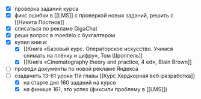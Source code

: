- [x] проверка заданий курса
- [x] фикс ошибки в [[LMS]] с проверкой новых заданий, решить с [[Никита Постнов]]
- [x] списаться по рекламе GigaChat
- [x] реши вопрос в moedelo с бухгалтером
- [x] купил книги:
	- [x] [[Книга «Базовый курс. Операторское искусство. Учимся снимать на плёнку и цифру», Том Шроппель]]
	- [x] [[Книга «Cinematography theory and practice, 4 ed», Blain Brown]]
- [ ] проведи документы по новой рекламе Яндекса
- [ ] озадачить 13-61 уроки 11й главы [[Курс Хардкорная веб-разработка]]
	- [x] на старте дня 160 заданий на курсе
	- [x] на финише 161, это успех (фиксили проблему в [[LMS]])